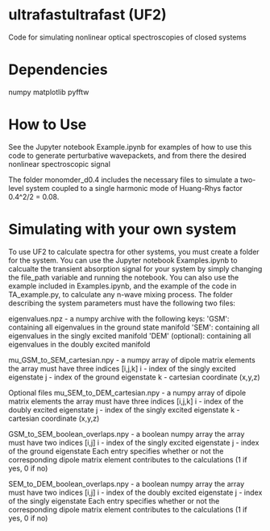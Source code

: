 # ultrafastultrafast (UF2)
Code for simulating nonlinear optical spectroscopies of closed systems

# Dependencies
numpy
matplotlib
pyfftw

# How to Use
See the Jupyter notebook Example.ipynb for examples of how to use
this code to generate perturbative wavepackets, and from there
the desired nonlinear spectroscopic signal

The folder monomder_d0.4 includes the necessary files to simulate
a two-level system coupled to a single harmonic mode of Huang-Rhys
factor 0.4^2/2 = 0.08.

# Simulating with your own system

To use UF2 to calculate spectra for other systems, you must create a
folder for the system.  You can use the Jupyter notebook Examples.ipynb
to calcualte the transient absorption signal for your system by simply
changing the file_path variable and running the notebook.  You can also
use the example included in Examples.ipynb, and the example of the code
in TA_example.py, to calculate any n-wave mixing process.
The folder describing the system parameters must have the following two files:

eigenvalues.npz - a numpy archive with the following keys:
'GSM': containing all eigenvalues in the ground state manifold
'SEM': containing all eigenvalues in the singly excited manifold
'DEM' (optional): containing all eigenvalues in the doubly excited manifold

mu_GSM_to_SEM_cartesian.npy - a numpy array of dipole matrix elements
the array must have three indices [i,j,k]
i - index of the singly excited eigenstate
j - index of the ground eigenstate
k - cartesian coordinate (x,y,z)

Optional files
mu_SEM_to_DEM_cartesian.npy - a numpy array of dipole matrix elements
the array must have three indices [i,j,k]
i - index of the doubly excited eigenstate
j - index of the singly excited eigenstate
k - cartesian coordinate (x,y,z)

GSM_to_SEM_boolean_overlaps.npy - a boolean numpy array
the array must have two indices [i,j]
i - index of the singly excited eigenstate
j - index of the ground eigenstate
Each entry specifies whether or not the corresponding dipole matrix element
contributes to the calculations (1 if yes, 0 if no)

SEM_to_DEM_boolean_overlaps.npy - a boolean numpy array
the array must have two indices [i,j]
i - index of the doubly excited eigenstate
j - index of the singly eigenstate
Each entry specifies whether or not the corresponding dipole matrix element
contributes to the calculations (1 if yes, 0 if no)
